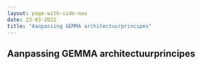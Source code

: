 ```yaml
---
layout: page-with-side-nav
date: 23-03-2022
title: "Aanpassing GEMMA architectuurprincipes"
---
```


## Aanpassing GEMMA architectuurprincipes
